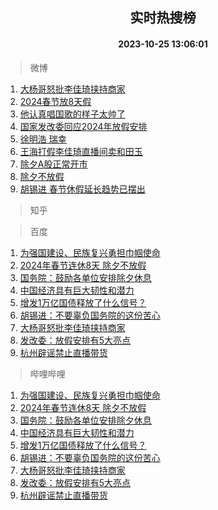 <div align="center"><h2>实时热搜榜</h2><h4>2023-10-25 13:06:01</h4></div>

> 微博  

1. [大杨哥怒批李佳琦挟持商家](https://s.weibo.com/weibo?q=%23%E5%A4%A7%E6%9D%A8%E5%93%A5%E6%80%92%E6%89%B9%E6%9D%8E%E4%BD%B3%E7%90%A6%E6%8C%9F%E6%8C%81%E5%95%86%E5%AE%B6%23&t=31&band_rank=1&Refer=top)<br />
2. [2024春节放8天假](https://s.weibo.com/weibo?q=%232024%E6%98%A5%E8%8A%82%E6%94%BE8%E5%A4%A9%E5%81%87%23&t=31&band_rank=2&Refer=top)<br />
3. [他认真唱国歌的样子太帅了](https://s.weibo.com/weibo?q=%23%E4%BB%96%E8%AE%A4%E7%9C%9F%E5%94%B1%E5%9B%BD%E6%AD%8C%E7%9A%84%E6%A0%B7%E5%AD%90%E5%A4%AA%E5%B8%85%E4%BA%86%23&t=31&band_rank=3&Refer=top)<br />
4. [国家发改委回应2024年放假安排](https://s.weibo.com/weibo?q=%23%E5%9B%BD%E5%AE%B6%E5%8F%91%E6%94%B9%E5%A7%94%E5%9B%9E%E5%BA%942024%E5%B9%B4%E6%94%BE%E5%81%87%E5%AE%89%E6%8E%92%23&t=31&band_rank=4&Refer=top)<br />
5. [徐明浩 瑞幸](https://s.weibo.com/weibo?q=%E5%BE%90%E6%98%8E%E6%B5%A9%20%E7%91%9E%E5%B9%B8&t=31&band_rank=5&Refer=top)<br />
6. [王海打假李佳琦直播间卖和田玉](https://s.weibo.com/weibo?q=%23%E7%8E%8B%E6%B5%B7%E6%89%93%E5%81%87%E6%9D%8E%E4%BD%B3%E7%90%A6%E7%9B%B4%E6%92%AD%E9%97%B4%E5%8D%96%E5%92%8C%E7%94%B0%E7%8E%89%23&t=31&band_rank=6&Refer=top)<br />
7. [除夕A股正常开市](https://s.weibo.com/weibo?q=%23%E9%99%A4%E5%A4%95A%E8%82%A1%E6%AD%A3%E5%B8%B8%E5%BC%80%E5%B8%82%23&t=31&band_rank=7&Refer=top)<br />
8. [除夕不放假](https://s.weibo.com/weibo?q=%23%E9%99%A4%E5%A4%95%E4%B8%8D%E6%94%BE%E5%81%87%23&t=31&band_rank=8&Refer=top)<br />
9. [胡锡进 春节休假延长趋势已摆出](https://s.weibo.com/weibo?q=%E8%83%A1%E9%94%A1%E8%BF%9B%20%E6%98%A5%E8%8A%82%E4%BC%91%E5%81%87%E5%BB%B6%E9%95%BF%E8%B6%8B%E5%8A%BF%E5%B7%B2%E6%91%86%E5%87%BA&t=31&band_rank=9&Refer=top)<br />

> 知乎  


> 百度  

1. [为强国建设、民族复兴勇担巾帼使命](https://www.baidu.com/s?wd=%E4%B8%BA%E5%BC%BA%E5%9B%BD%E5%BB%BA%E8%AE%BE%E3%80%81%E6%B0%91%E6%97%8F%E5%A4%8D%E5%85%B4%E5%8B%87%E6%8B%85%E5%B7%BE%E5%B8%BC%E4%BD%BF%E5%91%BD&sa=fyb_news&rsv_dl=fyb_news)<br />
2. [2024年春节连休8天 除夕不放假](https://www.baidu.com/s?wd=2024%E5%B9%B4%E6%98%A5%E8%8A%82%E8%BF%9E%E4%BC%918%E5%A4%A9+%E9%99%A4%E5%A4%95%E4%B8%8D%E6%94%BE%E5%81%87&sa=fyb_news&rsv_dl=fyb_news)<br />
3. [国务院：鼓励各单位安排除夕休息](https://www.baidu.com/s?wd=%E5%9B%BD%E5%8A%A1%E9%99%A2%EF%BC%9A%E9%BC%93%E5%8A%B1%E5%90%84%E5%8D%95%E4%BD%8D%E5%AE%89%E6%8E%92%E9%99%A4%E5%A4%95%E4%BC%91%E6%81%AF&sa=fyb_news&rsv_dl=fyb_news)<br />
4. [中国经济具有巨大韧性和潜力](https://www.baidu.com/s?wd=%E4%B8%AD%E5%9B%BD%E7%BB%8F%E6%B5%8E%E5%85%B7%E6%9C%89%E5%B7%A8%E5%A4%A7%E9%9F%A7%E6%80%A7%E5%92%8C%E6%BD%9C%E5%8A%9B&sa=fyb_news&rsv_dl=fyb_news)<br />
5. [增发1万亿国债释放了什么信号？](https://www.baidu.com/s?wd=%E5%A2%9E%E5%8F%911%E4%B8%87%E4%BA%BF%E5%9B%BD%E5%80%BA%E9%87%8A%E6%94%BE%E4%BA%86%E4%BB%80%E4%B9%88%E4%BF%A1%E5%8F%B7%EF%BC%9F&sa=fyb_news&rsv_dl=fyb_news)<br />
6. [胡锡进：不要辜负国务院的这份苦心](https://www.baidu.com/s?wd=%E8%83%A1%E9%94%A1%E8%BF%9B%EF%BC%9A%E4%B8%8D%E8%A6%81%E8%BE%9C%E8%B4%9F%E5%9B%BD%E5%8A%A1%E9%99%A2%E7%9A%84%E8%BF%99%E4%BB%BD%E8%8B%A6%E5%BF%83&sa=fyb_news&rsv_dl=fyb_news)<br />
7. [大杨哥怒批李佳琦挟持商家](https://www.baidu.com/s?wd=%E5%A4%A7%E6%9D%A8%E5%93%A5%E6%80%92%E6%89%B9%E6%9D%8E%E4%BD%B3%E7%90%A6%E6%8C%9F%E6%8C%81%E5%95%86%E5%AE%B6&sa=fyb_news&rsv_dl=fyb_news)<br />
8. [发改委：放假安排有5大亮点](https://www.baidu.com/s?wd=%E5%8F%91%E6%94%B9%E5%A7%94%EF%BC%9A%E6%94%BE%E5%81%87%E5%AE%89%E6%8E%92%E6%9C%895%E5%A4%A7%E4%BA%AE%E7%82%B9&sa=fyb_news&rsv_dl=fyb_news)<br />
9. [杭州辟谣禁止直播带货](https://www.baidu.com/s?wd=%E6%9D%AD%E5%B7%9E%E8%BE%9F%E8%B0%A3%E7%A6%81%E6%AD%A2%E7%9B%B4%E6%92%AD%E5%B8%A6%E8%B4%A7&sa=fyb_news&rsv_dl=fyb_news)<br />

> 哔哩哔哩  

1. [为强国建设、民族复兴勇担巾帼使命](https://www.baidu.com/s?wd=%E4%B8%BA%E5%BC%BA%E5%9B%BD%E5%BB%BA%E8%AE%BE%E3%80%81%E6%B0%91%E6%97%8F%E5%A4%8D%E5%85%B4%E5%8B%87%E6%8B%85%E5%B7%BE%E5%B8%BC%E4%BD%BF%E5%91%BD&sa=fyb_news&rsv_dl=fyb_news)<br />
2. [2024年春节连休8天 除夕不放假](https://www.baidu.com/s?wd=2024%E5%B9%B4%E6%98%A5%E8%8A%82%E8%BF%9E%E4%BC%918%E5%A4%A9+%E9%99%A4%E5%A4%95%E4%B8%8D%E6%94%BE%E5%81%87&sa=fyb_news&rsv_dl=fyb_news)<br />
3. [国务院：鼓励各单位安排除夕休息](https://www.baidu.com/s?wd=%E5%9B%BD%E5%8A%A1%E9%99%A2%EF%BC%9A%E9%BC%93%E5%8A%B1%E5%90%84%E5%8D%95%E4%BD%8D%E5%AE%89%E6%8E%92%E9%99%A4%E5%A4%95%E4%BC%91%E6%81%AF&sa=fyb_news&rsv_dl=fyb_news)<br />
4. [中国经济具有巨大韧性和潜力](https://www.baidu.com/s?wd=%E4%B8%AD%E5%9B%BD%E7%BB%8F%E6%B5%8E%E5%85%B7%E6%9C%89%E5%B7%A8%E5%A4%A7%E9%9F%A7%E6%80%A7%E5%92%8C%E6%BD%9C%E5%8A%9B&sa=fyb_news&rsv_dl=fyb_news)<br />
5. [增发1万亿国债释放了什么信号？](https://www.baidu.com/s?wd=%E5%A2%9E%E5%8F%911%E4%B8%87%E4%BA%BF%E5%9B%BD%E5%80%BA%E9%87%8A%E6%94%BE%E4%BA%86%E4%BB%80%E4%B9%88%E4%BF%A1%E5%8F%B7%EF%BC%9F&sa=fyb_news&rsv_dl=fyb_news)<br />
6. [胡锡进：不要辜负国务院的这份苦心](https://www.baidu.com/s?wd=%E8%83%A1%E9%94%A1%E8%BF%9B%EF%BC%9A%E4%B8%8D%E8%A6%81%E8%BE%9C%E8%B4%9F%E5%9B%BD%E5%8A%A1%E9%99%A2%E7%9A%84%E8%BF%99%E4%BB%BD%E8%8B%A6%E5%BF%83&sa=fyb_news&rsv_dl=fyb_news)<br />
7. [大杨哥怒批李佳琦挟持商家](https://www.baidu.com/s?wd=%E5%A4%A7%E6%9D%A8%E5%93%A5%E6%80%92%E6%89%B9%E6%9D%8E%E4%BD%B3%E7%90%A6%E6%8C%9F%E6%8C%81%E5%95%86%E5%AE%B6&sa=fyb_news&rsv_dl=fyb_news)<br />
8. [发改委：放假安排有5大亮点](https://www.baidu.com/s?wd=%E5%8F%91%E6%94%B9%E5%A7%94%EF%BC%9A%E6%94%BE%E5%81%87%E5%AE%89%E6%8E%92%E6%9C%895%E5%A4%A7%E4%BA%AE%E7%82%B9&sa=fyb_news&rsv_dl=fyb_news)<br />
9. [杭州辟谣禁止直播带货](https://www.baidu.com/s?wd=%E6%9D%AD%E5%B7%9E%E8%BE%9F%E8%B0%A3%E7%A6%81%E6%AD%A2%E7%9B%B4%E6%92%AD%E5%B8%A6%E8%B4%A7&sa=fyb_news&rsv_dl=fyb_news)<br />
